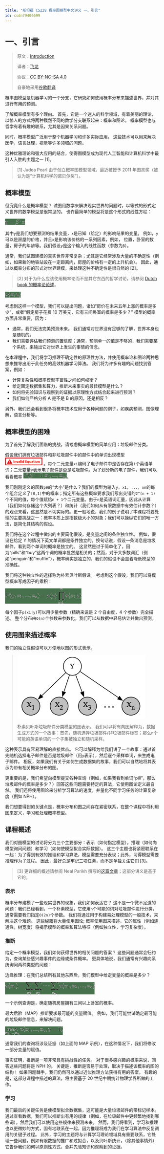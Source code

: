 ```yaml
---
title: "斯坦福 CS228 概率图模型中文讲义 一、引言"
id: csdn79406699
---
```


# 一、引言

> 原文：[Introduction](https://ermongroup.github.io/cs228-notes/preliminaries/introduction/)
> 
> 译者：[飞龙](https://github.com/wizardforcel)
> 
> 协议：[CC BY-NC-SA 4.0](http://creativecommons.org/licenses/by-nc-sa/4.0/)
> 
> 自豪地采用[谷歌翻译](https://translate.google.cn/)

概率图模型是机器学习的一个分支，它研究如何使用概率分布来描述世界，并对其进行有用的预测。

了解概率模型有多个理由。 首先，它是一个迷人的科学领域，有着美丽的理论，以惊人的方式将两种截然不同的数学分支联系起来：概率和图论。 概率模型也与哲学有着有趣的联系，尤其是因果关系问题。

同时，概率模型广泛用于整个机器学习和许多实际应用。 这些技术可以用来解决医学，语言处理，视觉等许多领域的问题。

这种优雅理论和强大应用的结合，使得图模型成为现代人工智能和计算机科学中最引人入胜的主题之一 [1]。

> [1] Judea Pearl 由于创立概率图模型领域，最近被授予 2011 年图灵奖（被认为是“计算机科学的诺贝尔奖”）。

## 概率模型

但究竟什么是概率模型？ 试图用数学来解决现实世界的问题时，以等式的形式定义世界的数学模型是很常见的。 也许最简单的模型将是这个形式的线性方程：

![](../img/09092108e3bee7e279abe31402cdb16e.png)

其中`y`是我们想要预测的结果变量，`x`是已知（给定）的影响结果的变量。 例如，`y`可以是房屋的价格，并且`x`是影响该价格的一系列因素，例如， 位置，卧室的数量，房子的年龄等。我们假设`y`是这个输入的线性函数（参数为`β`）。

通常，我们试图建模的真实世界非常复杂；尤其是它经常涉及大量的不确定性（例如，如果新的地铁站设在一定距离内，房屋的价格有一定的上升机会）。 因此，通过以概率分布的形式对世界建模，来处理这种不确定性是很自然的 [2]。

> [2] 对于为什么应该使用概率论而不是其它东西的哲学讨论，请参阅 [Dutch book 的概率论论述](http://plato.stanford.edu/entries/dutch-book/)。

![](../img/e4ce3e9e8d30dbbe636d14972cca4767.png)

考虑到这样一个模型，我们可以提出问题，诸如“房价在未来五年上涨的概率是多少”，或者“假定房子花费 10 万美元，它有三间卧室的概率是多少？” 模型的概率方面非常重要，因为：

*   通常，我们无法完美预测未来。 我们通常对世界没有足够的了解，世界本身也是随机的。
*   我们需要评估我们预测的置信度；通常，预测单一的值是不够的，我们需要某个系统，来输出它对世界上发生的事情的信念。

在本课程中，我们将学习推理不确定性的原理性方法，并使用概率论和图论两种思想来推导出用于此任务的高效机器学习算法。 我们将为许多有趣的问题找到答案，例如：

*   计算复杂性和概率模型丰富性之间如何权衡？
*   给定固定数据集和算力，推断未来事实的最佳模型是什么？
*   如何将先验知识与观察到的证据以原理性方式结合起来进行预测？
*   我们如何严格分析 A 是不是 B 的原因，还是相反？

另外，我们还会看到很多将概率技术应用于各种问题的例子，如疾病预测，图像理解，语言分析等。

## 概率模型的困难

为了首先了解我们面临的挑战，请考虑概率模型的简单应用：垃圾邮件分类。

假设我们拥有垃圾邮件和非垃圾邮件中的邮件中的单词出现模型 ![](../img/7b7cb9ecfd23a7ac748f599f206beb72.png) 。每个二元变量`xi`编码了电子邮件中是否存在第`i`个英语单词；二元变量`y`表示电子邮件是否是垃圾邮件。为了划分新的电子邮件，我们可以看看概率 ![](../img/f7496efb92ff664586a59ea345b16227.png)。

我们刚刚定义的函数`pθ`的“大小”是什么？我们的模型为输入`y, x1, ..., xn`的每个组合定义了`[0,1]`中的概率；指定所有这些概率要求我们写出交错的`2^(n + 1)`个不同的值，每个值赋给`n + 1`个二元变量。由于`n`是英语词汇量，因此从计算（我们如何存储这个大列表？）和统计（我们如何从有限数据中有效估计参数？）的观点来看，这显然是不切实际的。更一般地说，我们的例子说明了本课程将要处理的主要挑战之一：概率本质上是指数级大小的对象；我们可以操纵它们的唯一方法，是简化其结构的假设。

我们将在这个过程中做出的主要简化假设，是变量之间的条件独立性。 例如，假设在给定 Y 的情况下英文单词都是条件独立的。换句话说，假设一条消息是垃圾邮件，看到两个单词的概率是独立的。 这显然是过于简单化了，因为“pills”和“buy”这两个词的概率显然是相关的；然而，对于大多数词汇（例如“penguin”和“muffin”），概率确实是独立的，我们的假设不会显着降低模型的准确性。

我们将这种独立性的选择称为朴素贝叶斯假设。 考虑到这个假设，我们可以将模型概率写成因子的乘积：

![](../img/7ed977d95bcfcc47fdfebb67f7850d4b.png)

每个因子`p(xi|y)`可以用少量参数（精确来说是 2 个自由度，4 个参数）完全描述。 整个分布由`O(n)`个参数来参数化，我们可以从数据中轻易估计并做出预测。

## 使用图来描述概率

我们的独立性假设可以方便地以图的形式表示。

> ![](../img/6524afa6b4637f3e5b76c433ed6bb14f.png)
> 
> 朴素贝叶斯垃圾邮件分类模型的图表示。 我们可以将有向图解释为，数据生成方式的一个故事：首先，随机选择垃圾邮件/非垃圾邮件标签；那么`n`个可能的英语单词的一个子集被独立和随机采样。

这种表示具有容易理解的直接优点。 它可以解释为给我们讲了一个故事：通过首先随机选择电子邮件是否是垃圾邮件（用`y`表示），然后逐个采样单词，来生成电子邮件。 相反，如果我们有关于如何生成数据集的故事，我们可以自然地将其表示为带有相关概率分布的图。

更重要的是，我们希望向模型提交各种查询（例如，如果我看到单词“pill”，那么垃圾邮件的概率是多少？）回答这些问题需要特定的算法，它使用图论定义最自然。 我们还将使用图论来分析学习算法的速度，并量化不同学习任务的计算复杂度（例如 NPH）。

我们想要得到的关键点是，概率分布和图之间存在紧密联系，在整个课程中将利用图来定义，学习和处理概率模型。

## 课程概述

我们对图模型的讨论将分为三个主要部分：表示（如何指定模型），推理（如何向模型询问问题）和学习（如何使模型拟合实际数据）。 这三个主题也将紧密联系在一起：为了得到有效的推理和学习算法，模型需要充分表现；此外，习得模型需要推理作为子过程。 因此，最好总是牢记三项任务，而不是单独关注它们 [3]。

> [3] 更详细的概述请参阅 Neal Parikh 撰写的[这篇文章](https://docs.google.com/file/d/0B_hicYJxvbiOc1ViZTRxbnhSU1cza1VhOFlhRlRuQQ/edit)；这部分讲义是基于它的。

### 表示

概率分布建模了一些现实世界的现象，我们如何表达它？ 这不是一个微不足道的问题：我们已经看到，一个朴素模型，它使用`n`个可能的词对垃圾邮件进行分类，通常需要我们指定`O(2n)`个参数。 我们将通过用于构建易处理模型的一般技术，来解决这个难题。 这些秘籍将大量使用图论; 概率使用图来描述，它的属性（例如连通性，树宽度）将揭示模型的概率和算法特征（例如独立性，学习复杂度）。

### 推断

给定一个概率模型，我们如何获得世界的相关问题的答案？ 这些问题通常会归约为，查询某些感兴趣事件的边缘或条件概率。 更具体地说，我们通常有兴趣向系统询问两种类型的问题：

边缘推理：在我们总结所有其他东西后，我们模型中给定变量的概率是多少？

![](../img/ae09fe32c75cf2838399ce7e25f888d0.png)

一个示例查询是，确定随机房屋拥有三间以上卧室的概率。

最大后验（MAP）推断要求最可能的变量赋值。 例如，我们可能尝试确定最可能的垃圾邮件信息，来解决问题。

![](../img/16712f67d1076267cf3937fa28bc2eba.png)

通常我们的查询将涉及证据（如上面的 MAP 示例），在这种情况下，我们将修改一部分变量的赋值。

事实证明，推断是一项非常具有挑战性的任务。 对于很多感兴趣的概率来说，回答这些问题将是 NPH 的。 关键是，推断是否易于处理，取决于描述该概率的图的结构！ 如果问题棘手，我们仍然可以通过近似推理方法获得有用的答案。 有趣的是，这部分课程中描述的算法，将主要基于 20 世纪中期统计物理学界所做的工作。

### 学习

我们最后的关键任务是使模型拟合数据集，这可能是大量垃圾邮件的带标记样本。 通过查看数据，我们可以推断出有用的规律（例如，在垃圾邮件中更频繁地找到哪些词），然后我们可以使用这些规律来预测未来。 然而，我们将看到，学习和推理也以更微妙的方式，固有地联系在一起，因为推理将成为我们在学习算法中反复调用的关键子过程。 此外，学习的主题将与计算学习理论领域具有重要联系，它处理一些问题，例如有限数据的推广和过拟合，以及贝叶斯统计，（除其他事情外）它告诉我们如何以原则性方式，合并先验知识和观察到的证据。